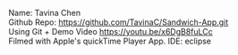 Name: Tavina Chen  <br />
Github Repo: https://github.com/TavinaC/Sandwich-App.git  <br />
Using Git + Demo Video https://youtu.be/x6DgB8fuLCc  <br />
Filmed with Apple's quickTime Player App. IDE: eclipse